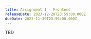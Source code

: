 ```yaml
---
title: Assignment 1 - Frontend
releaseDate: 2023-12-28T23:59:00.000Z
dueDate: 2023-11-30T23:59:00.000Z
---
```


TBD
